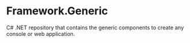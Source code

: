 # Framework.Generic
C# .NET repository that contains the generic components to create any console or web application.
